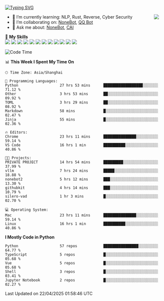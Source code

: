 [![Typing SVG](https://readme-typing-svg.herokuapp.com?size=25&duration=2500&color=8C43EA&vCenter=true&width=200&height=40&lines=Hi+there+%F0%9F%91%8B%F0%9F%8F%BB;I'm+yanyongyu)](https://git.io/typing-svg)

<a href="#">
  <img align="right" src="https://github-readme-stats.vercel.app/api?username=yanyongyu&count_private=true&show_icons=true&bg_color=15,f2f7fd,E0EAFC" />
</a>

- 🌱 I’m currently learning: NLP, Rust, Reverse, Cyber Security
- 👯 I’m collaborating on: [NoneBot](https://github.com/nonebot), [QQ Bot](https://github.com/Mrs4s/go-cqhttp)
- 💬 Ask me about: [NoneBot](https://github.com/nonebot), [CAI](https://github.com/cscs181/CAI)

🌟 **My Skills**  
![](https://img.shields.io/badge/-Python-3e74a2?style=flat-square&logo=Python&logoColor=fff)
![](https://img.shields.io/badge/-TypeScript-3178C6?style=flat-square&logo=TypeScript&logoColor=fff)
![](https://img.shields.io/badge/-Vue-4fc08d?style=flat-square&logo=Vue.js&logoColor=fff)
![](https://img.shields.io/badge/-React-2d98ce?style=flat-square&logo=React&logoColor=fff)
![](https://img.shields.io/badge/-FastAPI-009688?style=flat-square&logo=FastAPI&logoColor=fff)
![](https://img.shields.io/badge/-Linux-000000?style=flat-square&logo=Linux&logoColor=fff)
![](https://img.shields.io/badge/-Docker-2496ED?style=flat-square&logo=Docker&logoColor=fff)
![](https://img.shields.io/badge/-Kubernetes-326CE5?style=flat-square&logo=Kubernetes&logoColor=fff)
![](https://img.shields.io/badge/-GitHub%20Actions-2088FF?style=flat-square&logo=GitHubActions&logoColor=fff)
![](https://img.shields.io/badge/-PostgreSQL-4169E1?style=flat-square&logo=PostgreSQL&logoColor=fff)
![](https://img.shields.io/badge/-Redis-DC382D?style=flat-square&logo=Redis&logoColor=fff)
![](https://img.shields.io/badge/-MongoDB-47A248?style=flat-square&logo=MongoDB&logoColor=fff)

<!--START_SECTION:waka-->
![Code Time](http://img.shields.io/badge/Code%20Time-7%2C512%20hrs%2049%20mins-blue)

📊 **This Week I Spent My Time On** 

```text
🕑︎ Time Zone: Asia/Shanghai

💬 Programming Languages: 
Python                   27 hrs 53 mins      ██████████████████░░░░░░░   71.12 % 
Other                    3 hrs 53 mins       ██░░░░░░░░░░░░░░░░░░░░░░░   09.92 % 
TOML                     3 hrs 29 mins       ██░░░░░░░░░░░░░░░░░░░░░░░   08.92 % 
Markdown                 58 mins             █░░░░░░░░░░░░░░░░░░░░░░░░   02.47 % 
Jinja                    55 mins             █░░░░░░░░░░░░░░░░░░░░░░░░   02.36 % 

🔥 Editors: 
Chrome                   23 hrs 11 mins      ███████████████░░░░░░░░░░   59.14 % 
VS Code                  16 hrs 1 min        ██████████░░░░░░░░░░░░░░░   40.86 % 

🐱‍💻 Projects: 
PRIVATE PROJECT          14 hrs 54 mins      █████████░░░░░░░░░░░░░░░░   37.99 % 
vllm                     7 hrs 24 mins       █████░░░░░░░░░░░░░░░░░░░░   18.88 % 
nonebot2                 5 hrs 12 mins       ███░░░░░░░░░░░░░░░░░░░░░░   13.30 % 
githubkit                4 hrs 14 mins       ███░░░░░░░░░░░░░░░░░░░░░░   10.79 % 
silero-vad               1 hr 3 mins         █░░░░░░░░░░░░░░░░░░░░░░░░   02.70 % 

💻 Operating System: 
Mac                      23 hrs 11 mins      ███████████████░░░░░░░░░░   59.14 % 
Linux                    16 hrs 1 min        ██████████░░░░░░░░░░░░░░░   40.86 % 
```

**I Mostly Code in Python** 

```text
Python                   57 repos            ████████████████░░░░░░░░░   64.77 % 
TypeScript               5 repos             █░░░░░░░░░░░░░░░░░░░░░░░░   05.68 % 
Vue                      5 repos             █░░░░░░░░░░░░░░░░░░░░░░░░   05.68 % 
Shell                    3 repos             █░░░░░░░░░░░░░░░░░░░░░░░░   03.41 % 
Jupyter Notebook         2 repos             █░░░░░░░░░░░░░░░░░░░░░░░░   02.27 % 
```




 Last Updated on 22/04/2025 01:58:46 UTC
<!--END_SECTION:waka-->

